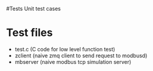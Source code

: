 #Tests
Unit test cases

# Test files
- test.c   (C code for low level function test)
- zclient  (naive zmq client to send request to modbusd)
- mbserver (naive modbus tcp simulation server)